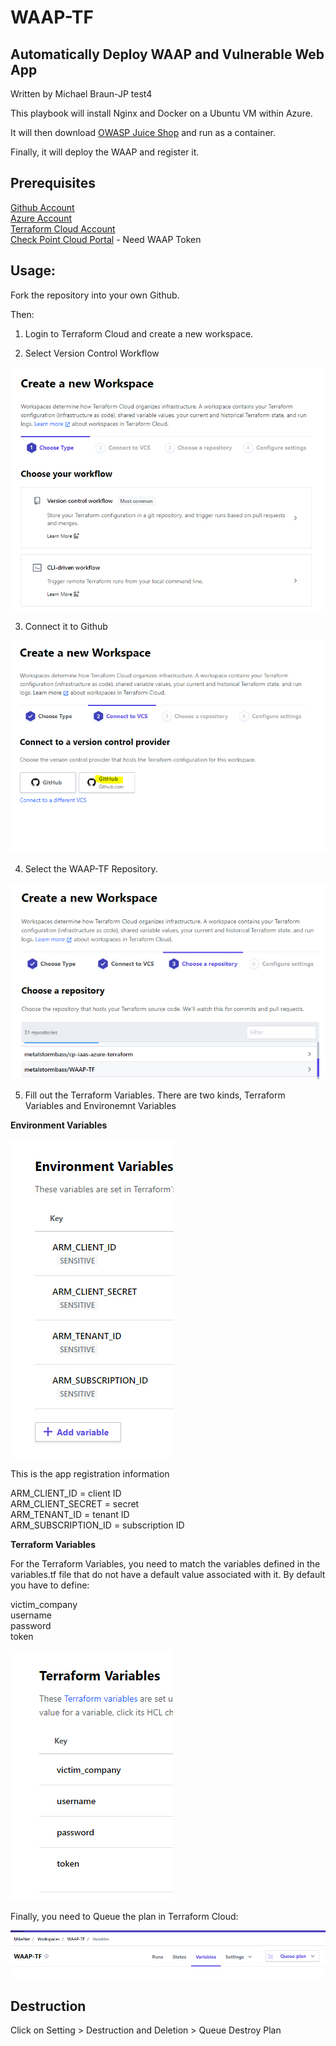 # WAAP-TF
## Automatically Deploy WAAP and Vulnerable Web App
Written by Michael Braun-JP test4


This playbook will install Nginx and Docker on a Ubuntu VM within Azure. 

It will then download [OWASP Juice Shop](https://github.com/bkimminich/juice-shop) and run as a container.

Finally, it will deploy the WAAP and register it.


## Prerequisites

[Github Account](https://github.com) <br>
[Azure Account](https://portal.azure.com) <br>
[Terraform Cloud Account](https://terraform.io) <br>
[Check Point Cloud Portal](https://portal.checkpoint.com) - Need WAAP Token <br>

## Usage:

Fork the repository into your own Github.

Then:

1. Login to Terraform Cloud and create a new workspace.<br> 

2. Select Version Control Workflow <br>

![](/images/t1.PNG)

3. Connect it to Github <br>

![](/images/t2.PNG)

4. Select  the WAAP-TF Repository. <br>

![](/images/t3.PNG)


5. Fill out the Terraform Variables. There are two kinds, Terraform Variables and Environemnt Variables<br>

<b> Environment Variables </b>

![](/images/t5.PNG)

This is the app registration information

ARM_CLIENT_ID = client ID<br>
ARM_CLIENT_SECRET = secret<br>
ARM_TENANT_ID = tenant ID<br>
ARM_SUBSCRIPTION_ID = subscription ID<br>



<b> Terraform Variables </b><br>

For the Terraform Variables, you need to match the variables defined in the variables.tf file that do not have a default value associated with it. By default you have to define:<br>

victim_company<br>
username<br>
password<br>
token<br>


![](/images/t4.PNG)


Finally, you need to Queue the plan in Terraform Cloud:

![](/images/t6.PNG)


## Destruction

Click on Setting > Destruction and Deletion > Queue Destroy Plan

